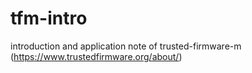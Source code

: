 # tfm-intro
introduction and application note of trusted-firmware-m (https://www.trustedfirmware.org/about/)
